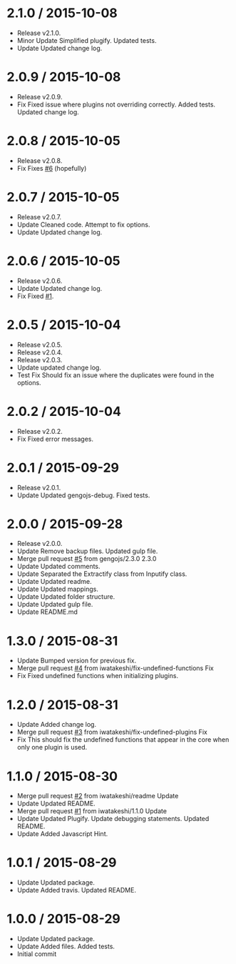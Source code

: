 2.1.0 / 2015-10-08
==================

  * Release v2.1.0.
  * Minor Update
    Simplified plugify.
    Updated tests.
  * Update
    Updated change log.

2.0.9 / 2015-10-08
==================

  * Release v2.0.9.
  * Fix
    Fixed issue where plugins not overriding correctly.
    Added tests.
    Updated change log.

2.0.8 / 2015-10-05
==================

  * Release v2.0.8.
  * Fix
    Fixes [#6](https://github.com/gengojs/gengojs-core-modules/issues/6) (hopefully)

2.0.7 / 2015-10-05
==================

  * Release v2.0.7.
  * Update
    Cleaned code.
    Attempt to fix options.
  * Update
    Updated change log.

2.0.6 / 2015-10-05
==================

  * Release v2.0.6.
  * Update
    Updated change log.
  * Fix
    Fixed [#1](https://github.com/gengojs/gengojs-core-modules/issues/1).

2.0.5 / 2015-10-04
==================

  * Release v2.0.5.
  * Release v2.0.4.
  * Release v2.0.3.
  * Update
    updated change log.
  * Test Fix
    Should fix an issue where the duplicates were found in the options.

2.0.2 / 2015-10-04
==================

  * Release v2.0.2.
  * Fix
    Fixed error messages.

2.0.1 / 2015-09-29
==================

  * Release v2.0.1.
  * Update
    Updated gengojs-debug.
    Fixed tests.

2.0.0 / 2015-09-28
==================

  * Release v2.0.0.
  * Update
    Remove backup files.
    Updated gulp file.
  * Merge pull request [#5](https://github.com/gengojs/gengojs-core-modules/issues/5) from gengojs/2.3.0
    2.3.0
  * Update
    Updated comments.
  * Update
    Separated the Extractify class from Inputify class.
  * Update
    Updated readme.
  * Update
    Updated mappings.
  * Update
    Updated folder structure.
  * Update
    Updated gulp file.
  * Update README.md

1.3.0 / 2015-08-31
==================

  * Update
    Bumped version for previous fix.
  * Merge pull request [#4](https://github.com/gengojs/gengojs-core-modules/issues/4) from iwatakeshi/fix-undefined-functions
    Fix
  * Fix
    Fixed undefined functions when initializing plugins.

1.2.0 / 2015-08-31
==================

  * Update
    Added change log.
  * Merge pull request [#3](https://github.com/gengojs/gengojs-core-modules/issues/3) from iwatakeshi/fix-undefined-plugins
    Fix
  * Fix
    This should fix the undefined functions that appear in the core when
    only one plugin is used.

1.1.0 / 2015-08-30
==================

  * Merge pull request [#2](https://github.com/gengojs/gengojs-core-modules/issues/2) from iwatakeshi/readme
    Update
  * Update
    Updated README.
  * Merge pull request [#1](https://github.com/gengojs/gengojs-core-modules/issues/1) from iwatakeshi/1.1.0
    Update
  * Update
    Updated Plugify.
    Update debugging statements.
    Updated README.
  * Update
    Added Javascript Hint.

1.0.1 / 2015-08-29
==================

  * Update
    Updated package.
  * Update
    Added travis.
    Updated README.

1.0.0 / 2015-08-29
==================

  * Update
    Updated package.
  * Update
    Added files.
    Added tests.
  * Initial commit